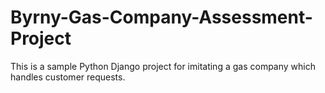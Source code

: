 # Byrny-Gas-Company-Assessment-Project
This is a sample Python Django project for imitating a gas company which handles customer requests.
